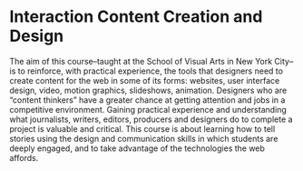 Interaction Content Creation and Design
===
The aim of this course–taught at the School of Visual Arts in New York City–is to reinforce, with practical experience, the tools that designers need to create content for the web in some of its forms: websites, user interface design, video, motion graphics, slideshows, animation. Designers who are “content thinkers” have a greater chance at getting attention and jobs in a competitive environment. Gaining practical experience and understanding what journalists, writers, editors, producers and designers do to complete a project is valuable and critical. This course is about learning how to tell stories using the design and communication skills in which students are deeply engaged, and to take advantage of the technologies the web affords.
